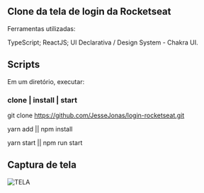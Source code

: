 ## Clone da tela de login da Rocketseat

Ferramentas utilizadas:

TypeScript;
ReactJS;
UI Declarativa / Design System - Chakra UI.

## Scripts

Em um diretório, executar:

### clone | install | start

git clone https://github.com/JesseJonas/login-rocketseat.git

yarn add || npm install

yarn start || npm run start

## Captura de tela
![TELA](https://user-images.githubusercontent.com/29109974/93632013-fbb2eb80-f9c2-11ea-802a-482eee38e58f.png)
